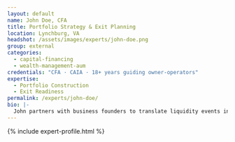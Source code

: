 ```yaml
---
layout: default
name: John Doe, CFA
title: Portfolio Strategy & Exit Planning
location: Lynchburg, VA
headshot: /assets/images/experts/john-doe.png
group: external
categories:
  - capital-financing
  - wealth-management-aum
credentials: "CFA · CAIA · 18+ years guiding owner-operators"
expertise:
  - Portfolio Construction
  - Exit Readiness
permalink: /experts/john-doe/
bio: |-
  John partners with business founders to translate liquidity events into enduring wealth plans. Drawing on nearly two decades in institutional asset management, he helps owners align investment strategy, risk management, and post-sale objectives so family capital stays resilient through market cycles.
---
```


{% include expert-profile.html %}
